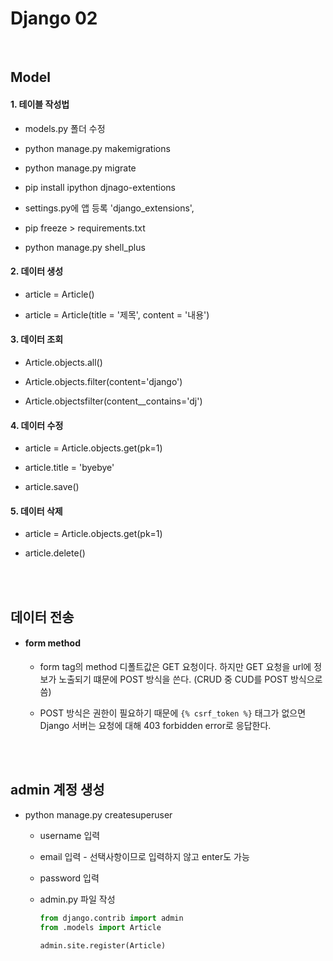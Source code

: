 # Django 02

<br>

## Model

#### 1. 테이블 작성법

- models.py 폴더 수정

- python manage.py makemigrations

- python manage.py migrate

- pip install ipython djnago-extentions

- settings.py에 앱 등록 'django_extensions',

- pip freeze > requirements.txt

- python manage.py shell_plus   

#### 2. 데이터 생성

- article = Article()

- article = Article(title = '제목', content = '내용')

#### 3. 데이터 조회

- Article.objects.all()

- Article.objects.filter(content='django')

- Article.objectsfilter(content__contains='dj')

#### 4. 데이터 수정

- article = Article.objects.get(pk=1)

- article.title = 'byebye'

- article.save()

#### 5. 데이터 삭제

- article = Article.objects.get(pk=1)

- article.delete()


<br><br>

## 데이터 전송

- #### form method

  - form tag의 method 디폴트값은 GET 요청이다. 하지만 GET 요청을 url에 정보가 노출되기 떄문에 POST 방식을 쓴다. (CRUD 중 CUD를 POST 방식으로 씀)

  - POST 방식은 권한이 필요하기 때문에 `{% csrf_token %}` 태그가 없으면 Django 서버는 요청에 대해 403 forbidden error로 응답한다.


<br><br>

## admin 계정 생성

- python manage.py createsuperuser
  
  - username 입력
  
  - email 입력 - 선택사항이므로 입력하지 않고 enter도 가능
  
  - password 입력
  
  - admin.py 파일 작성   
    
    ```python
    from django.contrib import admin
    from .models import Article
    
    admin.site.register(Article)
    ```
